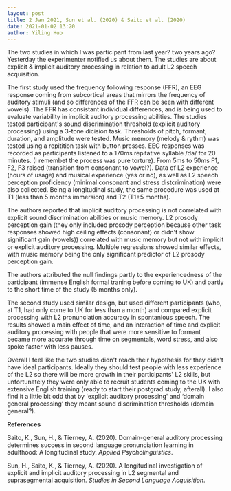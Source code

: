 ```yaml
---
layout: post
title: 2 Jan 2021, Sun et al. (2020) & Saito et al. (2020)
date: 2021-01-02 13:20
author: Yiling Huo
---
```

<!-- wp:paragraph -->
<p>The two studies in which I was participant from last year? two years ago? Yesterday the experimenter notified us about them. The studies are about explicit &amp; implicit auditory processing in relation to adult L2 speech acquisition. </p>
<!-- /wp:paragraph -->

<!-- wp:paragraph -->
<p>The first study used the frequency following response (FFR), an EEG response coming from subcortical areas that mirrors the frequency of auditory stimuli (and so differences of the FFR can be seen with different vowels). The FFR has consistant individual differences, and is being used to evaluate variability in implicit auditory processing abilities. The studies tested participant's sound discrimination threshold (explicit auditory processing) using a 3-tone dicision task. Thresholds of pitch, formant, duration, and amplitude were tested. Music memory (melody &amp; rythm) was tested using a repitition task with button presses. EEG responses was recorded as participants listened to a 170ms repitative syllable /da/ for 20 minutes. (I remembet the process was pure torture). From 5ms to 50ms F1, F2, F3 raised (transition from consonant to vowel?). Data of L2 experience (hours of usage) and musical experience (yes or no), as well as L2 speech perception proficiency (minimal consonant and stress distcrimination) were also collected. Being a longitudinal study, the same procedure was used at T1 (less than 5 months immersion) and T2 (T1+5 months).</p>
<!-- /wp:paragraph -->

<!-- wp:paragraph -->
<p>The authors reported that implicit auditory processing is not correlated with explicit sound discrimination abilities or music memory. L2 prosody perception gain (they only included prosody perception because other task responses showed high ceiling effects (consonant) or didn't show significant gain (vowels)) correlated with music memory but not with implicit or explicit auditory processing. Multiple regressions showed similar effects, with music memory being the only significant predictor of L2 prosody perception gain. </p>
<!-- /wp:paragraph -->

<!-- wp:paragraph -->
<p>The authors attributed the null findings partly to the experiencedness of the participant (immense English formal traning before coming to UK) and partly to the short time of the study (5 months only).</p>
<!-- /wp:paragraph -->

<!-- wp:paragraph -->
<p>The second study used similar design, but used different participants (who, at T1, had only come to UK for less than a month) and compared explicit processing with L2 pronunciation accuracy in spontanious speech. The results showed a main effect of time, and an interaction of time and explicit auditory processing with people that were more sensitive to formant became more accurate through time on segmentals, word stress, and also spoke faster with less pauses.</p>
<!-- /wp:paragraph -->

<!-- wp:paragraph -->
<p>Overall I feel like the two studies didn't reach their hypothesis for they didn't have ideal participants. Ideally they should test people with less experience of the L2 so there will be more growth in their participants' L2 skills, but unfortunately they were only able to recruit students coming to the UK with extensive English training (ready to start their postgrad study, afterall). I also find it a little bit odd that by 'explicit auditory processing' and ‘domain general processing’ they meant sound discrimination thresholds (domain general?).</p>
<!-- /wp:paragraph -->

<!-- wp:paragraph -->
<p><strong>References</strong></p>
<!-- /wp:paragraph -->

<!-- wp:paragraph -->
<p>Saito, K., Sun, H., &amp; Tierney, A. (2020). Domain-general auditory processing determines success in second language pronunciation learning in adulthood: A longitudinal study.&nbsp;<em>Applied Psycholinguistics</em>.</p>
<!-- /wp:paragraph -->

<!-- wp:paragraph -->
<p>Sun, H., Saito, K., &amp; Tierney, A. (2020). A longitudinal investigation of explicit and implicit auditory processing in L2 segmental and suprasegmental acquisition.&nbsp;<em>Studies in Second Language Acquisition</em>.</p>
<!-- /wp:paragraph -->
